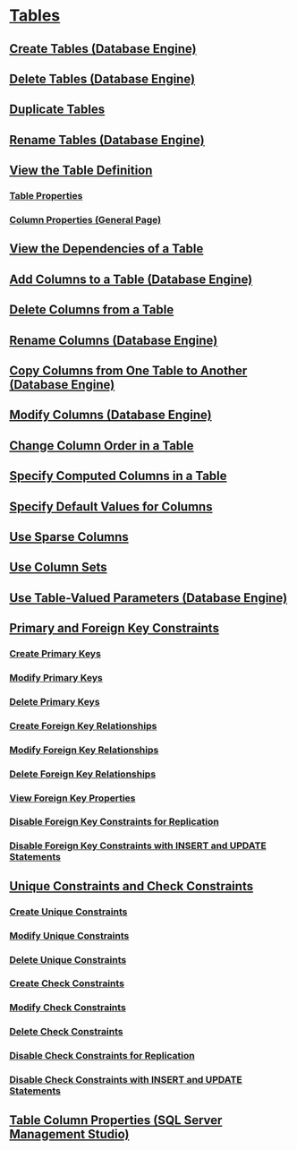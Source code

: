 # [Tables](tables.md)
## [Create Tables (Database Engine)](create-tables-database-engine.md)
## [Delete Tables (Database Engine)](delete-tables-database-engine.md)
## [Duplicate Tables](duplicate-tables.md)
## [Rename Tables (Database Engine)](dbengine-rename-tables-database-engine.md)	
## [View the Table Definition](view-the-table-definition.md)
### [Table Properties](table-properties-ssms.md)
### [Column Properties (General Page)](column-properties-general-page.md)
## [View the Dependencies of a Table](view-the-dependencies-of-a-table.md)
## [Add Columns to a Table (Database Engine)](add-columns-to-a-table-database-engine.md)
## [Delete Columns from a Table](delete-columns-from-a-table.md)
## [Rename Columns (Database Engine)](rename-columns-database-engine.md)
## [Copy Columns from One Table to Another (Database Engine)](copy-columns-from-one-table-to-another-database-engine.md)
## [Modify Columns (Database Engine)](modify-columns-database-engine.md)
## [Change Column Order in a Table](change-column-order-in-a-table.md)
## [Specify Computed Columns in a Table](specify-computed-columns-in-a-table.md)
## [Specify Default Values for Columns](specify-default-values-for-columns.md)
## [Use Sparse Columns](use-sparse-columns.md)
## [Use Column Sets](use-column-sets.md)
## [Use Table-Valued Parameters (Database Engine)](use-table-valued-parameters-database-engine.md)
## [Primary and Foreign Key Constraints](primary-and-foreign-key-constraints.md)
### [Create Primary Keys](create-primary-keys.md)
### [Modify Primary Keys](modify-primary-keys.md)
### [Delete Primary Keys](delete-primary-keys.md)
### [Create Foreign Key Relationships](create-foreign-key-relationships.md)
### [Modify Foreign Key Relationships](modify-foreign-key-relationships.md)
### [Delete Foreign Key Relationships](delete-foreign-key-relationships.md)
### [View Foreign Key Properties](view-foreign-key-properties.md)
### [Disable Foreign Key Constraints for Replication](disable-foreign-key-constraints-for-replication.md)
### [Disable Foreign Key Constraints with INSERT and UPDATE Statements](disable-foreign-key-constraints-with-insert-and-update-statements.md)
## [Unique Constraints and Check Constraints](unique-constraints-and-check-constraints.md)
### [Create Unique Constraints](create-unique-constraints.md)
### [Modify Unique Constraints](modify-unique-constraints.md)
### [Delete Unique Constraints](delete-unique-constraints.md)
### [Create Check Constraints](create-check-constraints.md)
### [Modify Check Constraints](modify-check-constraints.md)
### [Delete Check Constraints](delete-check-constraints.md)
### [Disable Check Constraints for Replication](disable-check-constraints-for-replication.md)
### [Disable Check Constraints with INSERT and UPDATE Statements](disable-check-constraints-with-insert-and-update-statements.md)
## [Table Column Properties (SQL Server Management Studio)](table-column-properties-sql-server-management-studio.md)
